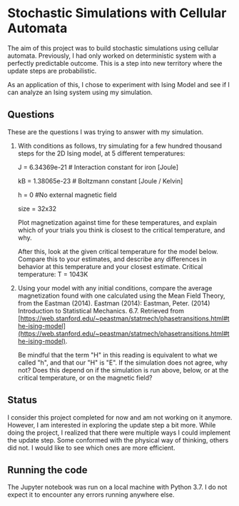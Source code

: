 # Stochastic Simulations with Cellular Automata

The aim of this project was to build stochastic simulations using cellular automata. Previously, I had only worked on deterministic system with a perfectly predictable outcome.
This is a step into new territory where the update steps are probabilistic. 


As an application of this, I chose to experiment with Ising Model and see if I can analyze an Ising system using my simulation.

## Questions
These are the questions I was trying to answer with my simulation.
1. With conditions as follows, try simulating for a few hundred thousand steps for the 2D Ising model, at 5 different temperatures:


   J = 6.34369e-21  # Interaction constant for iron [Joule]


   kB = 1.38065e-23  # Boltzmann constant [Joule / Kelvin]


   h = 0 #No external magnetic field


   size = 32x32

   Plot magnetization against time for these temperatures, and explain which of your trials you think is closest to the critical temperature, and why.

   After this, look at the given critical temperature for the model below. Compare this to your estimates, and describe any differences in behavior at this temperature and your closest estimate.
Critical temperature: T = 1043K
        
2. Using your model with any initial conditions, compare the average magnetization found with one calculated using the Mean Field Theory, from the Eastman (2014).
   Eastman (2014): Eastman, Peter. (2014) Introduction to Statistical Mechanics. 6.7. Retrieved from [https://web.stanford.edu/~peastman/statmech/phasetransitions.html#the-ising-model](https://web.stanford.edu/~peastman/statmech/phasetransitions.html#the-ising-model).
   
   
   Be mindful that the term "H" in this reading is equivalent to what we called "h", and that our "H" is "E".
   If the simulation does not agree, why not? Does this depend on if the simulation is run above, below, or at the critical temperature, or on the magnetic field?


## Status


I consider this project completed for now and am not working on it anymore. However, I am interested in exploring the update step a bit more. While doing the project, I realized that there were multiple ways I could implement the update step. Some conformed with the physical way of thinking, others did not. I would like to see which ones are more efficient.


## Running the code

The Jupyter notebook was run on a local machine with Python 3.7. I do not expect it to encounter any errors running anywhere else.
